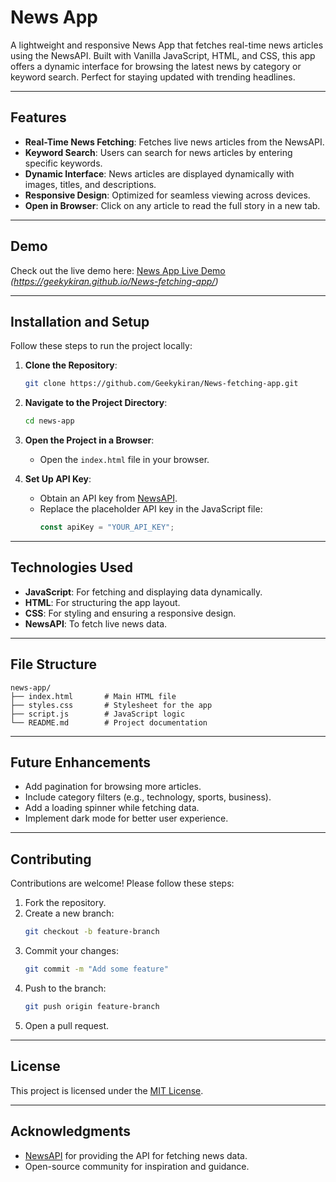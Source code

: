 # News App

A lightweight and responsive News App that fetches real-time news articles using the NewsAPI. Built with Vanilla JavaScript, HTML, and CSS, this app offers a dynamic interface for browsing the latest news by category or keyword search. Perfect for staying updated with trending headlines.

---

## Features

- **Real-Time News Fetching**: Fetches live news articles from the NewsAPI.
- **Keyword Search**: Users can search for news articles by entering specific keywords.
- **Dynamic Interface**: News articles are displayed dynamically with images, titles, and descriptions.
- **Responsive Design**: Optimized for seamless viewing across devices.
- **Open in Browser**: Click on any article to read the full story in a new tab.

---

## Demo

Check out the live demo here: [News App Live Demo](#) *(https://geekykiran.github.io/News-fetching-app/)*

---

## Installation and Setup

Follow these steps to run the project locally:

1. **Clone the Repository**:
   ```bash
   git clone https://github.com/Geekykiran/News-fetching-app.git
   ```

2. **Navigate to the Project Directory**:
   ```bash
   cd news-app
   ```

3. **Open the Project in a Browser**:
   - Open the `index.html` file in your browser.

4. **Set Up API Key**:
   - Obtain an API key from [NewsAPI](https://newsapi.org/).
   - Replace the placeholder API key in the JavaScript file:
     ```javascript
     const apiKey = "YOUR_API_KEY";
     ```

---

## Technologies Used

- **JavaScript**: For fetching and displaying data dynamically.
- **HTML**: For structuring the app layout.
- **CSS**: For styling and ensuring a responsive design.
- **NewsAPI**: To fetch live news data.

---

## File Structure

```
news-app/
├── index.html       # Main HTML file
├── styles.css       # Stylesheet for the app
├── script.js        # JavaScript logic
└── README.md        # Project documentation
```

---

## Future Enhancements

- Add pagination for browsing more articles.
- Include category filters (e.g., technology, sports, business).
- Add a loading spinner while fetching data.
- Implement dark mode for better user experience.

---

## Contributing

Contributions are welcome! Please follow these steps:

1. Fork the repository.
2. Create a new branch:
   ```bash
   git checkout -b feature-branch
   ```
3. Commit your changes:
   ```bash
   git commit -m "Add some feature"
   ```
4. Push to the branch:
   ```bash
   git push origin feature-branch
   ```
5. Open a pull request.

---

## License

This project is licensed under the [MIT License](LICENSE).

---

## Acknowledgments

- [NewsAPI](https://newsapi.org/) for providing the API for fetching news data.
- Open-source community for inspiration and guidance.

